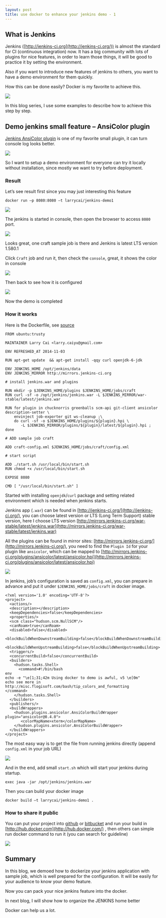```yaml
---
layout: post
title: use docker to enhance your jenkins demo - 1 
---
```

## What is Jenkins

Jenkins ([http://jenkins-ci.org](http://jenkins-ci.org/)) is almost 
the standard for CI (continuous integration) now. It has a big community with 
lots of plugins for nice features, in order to learn those things, it will be 
good to practice it by setting the environment. 

Also if you want to introduce new features of jenkins to others, you want to 
have a demo environment for them quickly.

How this can be done easily? Docker is my favorite to achieve this.

![](./images/jenkins-demo1-1.png)

In this blog series, I use some examples to describe how to achieve this step 
by step.

## Demo jenkins small feature – AnsiColor plugin

[Jenkins AnsiColor plugin](https://wiki.jenkins-ci.org/display/JENKINS/AnsiColor+Plugin) is one of my favorite small plugin, it can turn console log looks better.

![](../images/jenkins-demo1-2.png)

So I want to setup a demo environment for everyone can try it locally without 
installation, since mostly we want to try before deployment.

### Result

Let’s see result first since you may just interesting this feature

    docker run –p 8080:8080 –t larrycai/jenkins-demo1

![](../images/jenkins-demo1-3.png)

The jenkins is started in console, then open the browser to access `8080` port.

![](../images/jenkins-demo1-4.png)

Looks great, one craft sample job is there and Jenkins is latest LTS version 
1.580.1

Click `Craft` job and run it, then check the `console`, great, it shows the color 
in console

![](../images/jenkins-demo1-5.png)

Then back to see how it is configured

![](../images/jenkins-demo1-6.png)

Now the demo is completed

### How it works

Here is the Dockerfile, see [source](https://github.com/larrycai/docker-images/blob/master/jenkins-demo1/Dockerfile)

	FROM ubuntu:trusty
	
	MAINTAINER Larry Cai <larry.caiyu@gmail.com>
	
	ENV REFRESHED_AT 2014-11-03
	
	RUN apt-get update  && apt-get install -qqy curl openjdk-6-jdk
	
	ENV JENKINS_HOME /opt/jenkins/data
	ENV JENKINS_MIRROR http://mirrors.jenkins-ci.org
	
	# install jenkins.war and plugins
	
	RUN mkdir -p $JENKINS_HOME/plugins $JENKINS_HOME/jobs/craft
	RUN curl -sf -o /opt/jenkins/jenkins.war -L $JENKINS_MIRROR/war-stable/latest/jenkins.war
	
	RUN for plugin in chucknorris greenballs scm-api git-client ansicolor description-setter \
	    envinject job-exporter git ws-cleanup ;\
	    do curl -sf -o $JENKINS_HOME/plugins/${plugin}.hpi \
	       -L $JENKINS_MIRROR/plugins/${plugin}/latest/${plugin}.hpi ; done
	
	# ADD sample job craft
	
	ADD craft-config.xml $JENKINS_HOME/jobs/craft/config.xml
	
	# start script
	
	ADD ./start.sh /usr/local/bin/start.sh
	RUN chmod +x /usr/local/bin/start.sh
	
	EXPOSE 8080
	
	CMD [ "/usr/local/bin/start.sh" ]

Started with installing `openjdk`/`curl` package and setting related environment which is needed when jenkins starts.

Jenkins app (`.war`) can be found in [http://jenkins-ci.org/](http://jenkins-ci.org/), you can choose latest version or LTS (Long Term Support) stable version, here I choose LTS version [http://mirrors.jenkins-ci.org/war-stable/latest/jenkins.war](http://mirrors.jenkins-ci.org/war-stable/latest/jenkins.war)

All the plugins can be found in mirror sites: [http://mirrors.jenkins-ci.org/](http://mirrors.jenkins-ci.org/), you need to find the `Plugin Id` for your plugin like `ansicolor`, which can be mapped to [http://mirrors.jenkins-ci.org/plugins/ansicolor/latest/ansicolor.hpi](http://mirrors.jenkins-ci.org/plugins/ansicolor/latest/ansicolor.hpi)

![](../images/jenkins-demo1-7.png)

In jenkins, job’s configuration is saved as `config.xml`, you can prepare in 
advance and put it under `$JENKINS_HOME/jobs/craft` in docker image.

	<?xml version='1.0' encoding='UTF-8'?>
	<project>
	  <actions/>
	  <description></description>
	  <keepDependencies>false</keepDependencies>
	  <properties/>
	  <scm class="hudson.scm.NullSCM"/>
	  <canRoam>true</canRoam>
	  <disabled>false</disabled>
	  <blockBuildWhenDownstreamBuilding>false</blockBuildWhenDownstreamBuilding>
	  <blockBuildWhenUpstreamBuilding>false</blockBuildWhenUpstreamBuilding>
	  <triggers/>
	  <concurrentBuild>false</concurrentBuild>
	  <builders>
	    <hudson.tasks.Shell>
	      <command>#!/bin/bash
	env
	echo -e "\e[1;31;42m Using docker to demo is awful, v5 \e[0m"
	echo see more in http://misc.flogisoft.com/bash/tip_colors_and_formatting
	</command>
	    </hudson.tasks.Shell>
	  </builders>
	  <publishers/>
	  <buildWrappers>
	    <hudson.plugins.ansicolor.AnsiColorBuildWrapper plugin="ansicolor@0.4.0">
	       <colorMapName>xterm</colorMapName>
	    </hudson.plugins.ansicolor.AnsiColorBuildWrapper>
	  </buildWrappers>
	</project>

The most easy way is to get the file from running jenkins directly (append `config.xml` in your job URL) 

![](../images/jenkins-demo1-8.png)

And in the end, add small `start.sh` which will start your jenkins during startup.

    exec java -jar /opt/jenkins/jenkins.war

Then you can build your docker image

    docker build –t larrycai/jenkins-demo1 .

### How to share it public

You can put your project into [github](http://github.com) or [bitbucket](http://bitbucket.com) and run your build in [http://hub.docker.com](http://hub.docker.com/) , then others can simple run docker command to run it (you can search for guideline)

![](../images/jenkins-demo1-9.png)

## Summary

In this blog, we demoed how to dockerize your jenkins application with sample 
job, which is well prepared for the configuration. It will be easily for your 
audience to know your demo feature.

Now you can pack your nice jenkins feature into the docker.

In next blog, I will show how to organize the JENKINS home better

Docker can help us a lot.
